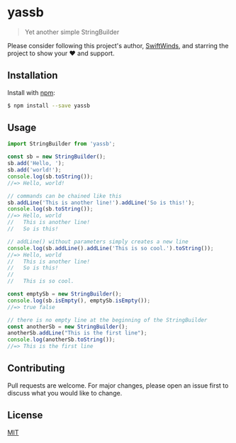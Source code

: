 # yassb

> Yet another simple StringBuilder

Please consider following this project's author, [SwiftWinds](https://github.com/SwiftWinds), and starring the project to show your ❤️ and support.

## Installation

Install with [npm](https://nodejs.org/en/download/):

```bash
$ npm install --save yassb
```

## Usage

```js
import StringBuilder from 'yassb';

const sb = new StringBuilder();
sb.add('Hello, ');
sb.add('world!');
console.log(sb.toString());
//=> Hello, world!

// commands can be chained like this
sb.addLine('This is another line!').addLine('So is this!');
console.log(sb.toString());
//=> Hello, world
//   This is another line!
//   So is this!

// addLine() without parameters simply creates a new line
console.log(sb.addLine().addLine('This is so cool.').toString());
//=> Hello, world
//   This is another line!
//   So is this!
//
//   This is so cool.

const emptySb = new StringBuilder();
console.log(sb.isEmpty(), emptySb.isEmpty());
//=> true false

// there is no empty line at the beginning of the StringBuilder
const anotherSb = new StringBuilder();
anotherSb.addLine("This is the first line");
console.log(anotherSb.toString());
//=> This is the first line
```

## Contributing
Pull requests are welcome. For major changes, please open an issue first to discuss what you would like to change.

## License
[MIT](https://choosealicense.com/licenses/mit/)
